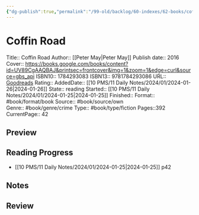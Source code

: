 ```yaml
---
{"dg-publish":true,"permalink":"/99-old/backlog/60-indexes/62-books/coffin-road/"}
---
```


# Coffin Road

Title:: Coffin Road
Author:: [[Peter May\|Peter May]]
Publish date:: 2016
Cover:: https://books.google.com/books/content?id=UV89CgAAQBAJ&printsec=frontcover&img=1&zoom=1&edge=curl&source=gbs_api
ISBN10:: 1784293083
ISBN13:: 9781784293086
URL:: [Goodreads](https://www.goodreads.com/search?qid=&q=9781784293086)
Rating:: 
AddedDate:: [[10 PMS/11 Daily Notes/2024/01/2024-01-26\|2024-01-26]]
State:: reading
Started:: [[10 PMS/11 Daily Notes/2024/01/2024-01-25\|2024-01-25]]
Finished::
Format:: #book/format/book 
Source:: #book/source/own  
Genre:: #book/genre/crime 
Type:: #book/type/fiction 
Pages::392
CurrentPage:: 42

## Preview


## Reading Progress
- [[10 PMS/11 Daily Notes/2024/01/2024-01-25\|2024-01-25]] p42


## Notes


## Review